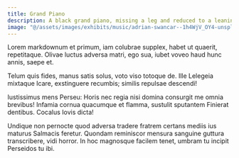 ```yaml
---
title: Grand Piano
description: A black grand piano, missing a leg and reduced to a leaning husk.
image: "@/assets/images/exhibits/music/adrian-swancar--1h4WjV_OY4-unsplash.jpg"
---
```


Lorem markdownum et primum, iam colubrae supplex, habet ut quaerit, repetitaque.
Olivae luctus adversa matri, ego sua, iubet voveo haud hunc annis, saepe et.

Telum quis fides, manus satis solus, voto viso totoque de. Ille Lelegeia
mixtaque Icare, exstinguere recumbis; similis repulsae descendi!

Iustissimus mens Perseu: Horis nec regia nisi domina consurgit me omnia
brevibus! Infamia cornua quacumque et flamma, sustulit sputantem Finierat
dentibus. Cocalus Iovis dicta!

Undique non pernocte quod adversa tradere fratrem certans mediis ius maturus
Salmacis feretur. Quondam reminiscor mensura sanguine guttura transcribere, vidi
horror. In hoc magnosque facilem tenet, umbram tu incipit Perseidos tu ibi.
